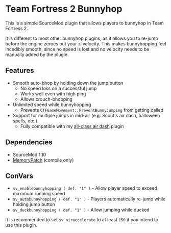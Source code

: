 # Team Fortress 2 Bunnyhop

This is a simple SourceMod plugin that allows players to bunnyhop in Team Fortress 2.

It is different to most other bunnyhop plugins, as it allows you to re-jump before the engine zeroes out
your z-velocity. This makes bunnyhopping feel incedibly smooth, since no speed is lost and no velocity needs to be manually
added by the plugin.

## Features

* Smooth auto-bhop by holding down the jump button
    * No speed loss on a successful jump
    * Works well even with high ping
    * Allows crouch-bhopping
* Unlimited speed while bunnyhopping
    * Prevents `CTFGameMovement::PreventBunnyJumping` from getting called
* Support for multiple jumps in mid-air (e.g. Scout's air dash, halloween spells, etc.)
    * Fully compatible with my [all-class air dash](https://github.com/Mikusch/air-dash) plugin

## Dependencies

* SourceMod 1.10
* [MemoryPatch](https://github.com/Kenzzer/MemoryPatch) (compile only)

## ConVars

* `sv_enablebunnyhopping ( def. "1" )` - Allow player speed to exceed maximum running speed
* `sv_autobunnyhopping ( def. "1" )` - Players automatically re-jump while holding jump button
* `sv_duckbunnyhopping ( def. "1" )` - Allow jumping while ducked

It is recommended to set `sv_airaccelerate` to at least `150` if you intend to use this plugin.
